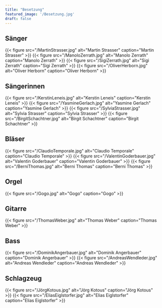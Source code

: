 ```yaml
---
title: "Besetzung"
featured_image: '/Besetzung.jpg'
draft: false
---
```


## Sänger

{{< figure src="/MartinStrasser.jpg" alt="Martin Strasser" caption="Martin Strasser" >}}
{{< figure src="/ManoloZerrath.jpg" alt="Manolo Zerrath" caption="Manolo Zerrath" >}}
{{< figure src="/SigiZerrath.jpg" alt="Sigi Zerrath" caption="Sigi Zerrath" >}}
{{< figure src="/OliverHerborn.jpg" alt="Oliver Herborn" caption="Oliver Herborn" >}}

## Sängerinnen

{{< figure src="/KerstinLeneis.jpg" alt="Kerstin Leneis" caption="Kerstin Leneis" >}}
{{< figure src="/YasmineGerlach.jpg" alt="Yasmine Gerlach" caption="Yasmine Gerlach" >}}
{{< figure src="/SylviaStrasser.jpg" alt="Sylvia Strasser" caption="Sylvia Strasser" >}}
{{< figure src="/BirgitSchachtner.jpg" alt="Birgit Schachtner" caption="Birgit Schachtner" >}}

## Bläser

{{< figure src="/ClaudioTemporale.jpg" alt="Claudio Temporale" caption="Claudio Temporale" >}}
{{< figure src="/ValentinGoderbauer.jpg" alt="Valentin Goderbauer" caption="Valentin Goderbauer" >}}
{{< figure src="/BerniThomas.jpg" alt="Berni Thomas" caption="Berni Thomas" >}}

## Orgel

{{< figure src="/Gogo.jpg" alt="Gogo" caption="Gogo" >}}

## Gitarre

{{< figure src="/ThomasWeber.jpg" alt="Thomas Weber" caption="Thomas Weber" >}}

## Bass

{{< figure src="/DominikAngerbauer.jpg" alt="Dominik Angerbauer" caption="Dominik Angerbauer" >}}
{{< figure src="/AndreasWendleder.jpg" alt="Andreas Wendleder" caption="Andreas Wendleder" >}}

## Schlagzeug

{{< figure src="/JörgKotous.jpg" alt="Jörg Kotous" caption="Jörg Kotous" >}}
{{< figure src="/EliasEiglstorfer.jpg" alt="Elias Eiglstorfer" caption="Elias Eiglstorfer" >}}

